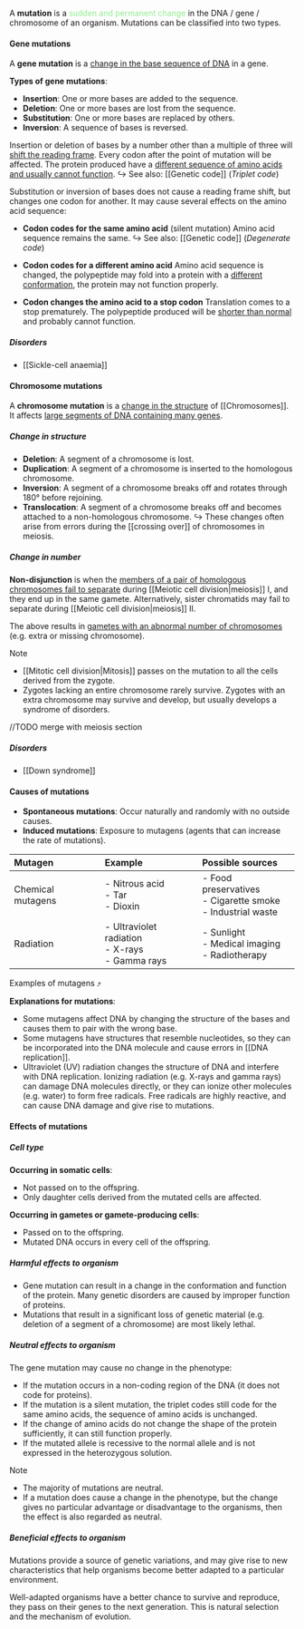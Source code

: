 A **mutation** is a <span style="color: lightgreen">sudden and permanent change</span> in the DNA / gene / chromosome of an organism. Mutations can be classified into two types.

#### Gene mutations
A **gene mutation** is a <u>change in the base sequence of DNA</u> in a gene.

**Types of gene mutations**:
- **Insertion**: One or more bases are added to the sequence.
- **Deletion**: One or more bases are lost from the sequence.
- **Substitution**: One or more bases are replaced by others.
- **Inversion**: A sequence of bases is reversed.

Insertion or deletion of bases by a number other than a multiple of three will <u>shift the reading frame</u>. Every codon after the point of mutation will be affected. The protein produced have a <u>different sequence of amino acids and usually cannot function</u>.
↪️ See also: [[Genetic code]] (*Triplet code*)

Substitution or inversion of bases does not cause a reading frame shift, but changes one codon for another. It may cause several effects on the amino acid sequence:

- **Codon codes for the same amino acid** (silent mutation)
  Amino acid sequence remains the same.
  ↪️ See also: [[Genetic code]] (*Degenerate code*)

- **Codon codes for a different amino acid**
  Amino acid sequence is changed, the polypeptide may fold into a protein with a <u>different conformation</u>, the protein may not function properly.

- **Codon changes the amino acid to a stop codon**
  Translation comes to a stop prematurely. The polypeptide produced will be <u>shorter than normal</u> and probably cannot function.

##### Disorders
- [[Sickle-cell anaemia]]

#### Chromosome mutations
A **chromosome mutation** is a <u>change in the structure</u> of [[Chromosomes]]. It affects <u>large segments of DNA containing many genes</u>.

##### Change in structure
- **Deletion**: A segment of a chromosome is lost.
- **Duplication**: A segment of a chromosome is inserted to the homologous chromosome.
- **Inversion**: A segment of a chromosome breaks off and rotates through 180° before rejoining.
- **Translocation**: A segment of a chromosome breaks off and becomes attached to a non-homologous chromosome.
↪️ These changes often arise from errors during the [[crossing over]] of chromosomes in meiosis.

##### Change in number
**Non-disjunction** is when the <u>members of a pair of homologous chromosomes fail to separate</u> during [[Meiotic cell division|meiosis]] I, and they end up in the same gamete. Alternatively, sister chromatids may fail to separate during [[Meiotic cell division|meiosis]] II.

The above results in <u>gametes with an abnormal number of chromosomes</u> (e.g. extra or missing chromosome).

> [!note]
> - [[Mitotic cell division|Mitosis]] passes on the mutation to all the cells derived from the zygote.
> - Zygotes lacking an entire chromosome rarely survive. Zygotes with an extra chromosome may survive and develop, but usually develops a syndrome of disorders.

//TODO merge with meiosis section

##### Disorders
- [[Down syndrome]]

#### Causes of mutations
- **Spontaneous mutations**: Occur naturally and randomly with no outside causes.
- **Induced mutations**: Exposure to mutagens (agents that can increase the rate of mutations).

| Mutagen           | Example                                             | Possible sources                                                |
| :---------------- | :-------------------------------------------------- | :-------------------------------------------------------------- |
| Chemical mutagens | - Nitrous acid<br>- Tar<br>- Dioxin                 | - Food preservatives<br>- Cigarette smoke<br>- Industrial waste |
| Radiation         | - Ultraviolet radiation<br>- X-rays<br>- Gamma rays | - Sunlight<br>- Medical imaging<br>- Radiotherapy               |
Examples of mutagens ⤴️

**Explanations for mutations**:
- Some mutagens affect DNA by changing the structure of the bases and causes them to pair with the wrong base.
- Some mutagens have structures that resemble nucleotides, so they can be incorporated into the DNA molecule and cause errors in [[DNA replication]].
- Ultraviolet (UV) radiation changes the structure of DNA and interfere with DNA replication. Ionizing radiation (e.g. X-rays and gamma rays) can damage DNA molecules directly, or they can ionize other molecules (e.g. water) to form free radicals. Free radicals are highly reactive, and can cause DNA damage and give rise to mutations.

#### Effects of mutations
##### Cell type
**Occurring in somatic cells**:
- Not passed on to the offspring.
- Only daughter cells derived from the mutated cells are affected.

**Occurring in gametes or gamete-producing cells**:
- Passed on to the offspring.
- Mutated DNA occurs in every cell of the offspring.

##### Harmful effects to organism
- Gene mutation can result in a change in the conformation and function of the protein. Many genetic disorders are caused by improper function of proteins.
- Mutations that result in a significant loss of genetic material (e.g. deletion of a segment of a chromosome) are most likely lethal.

##### Neutral effects to organism
The gene mutation may cause no change in the phenotype:
- If the mutation occurs in a non-coding region of the DNA (it does not code for proteins).
- If the mutation is a silent mutation, the triplet codes still code for the same amino acids, the sequence of amino acids is unchanged.
- If the change of amino acids do not change the shape of the protein sufficiently, it can still function properly.
- If the mutated allele is recessive to the normal allele and is not expressed in the heterozygous solution.

> [!note]
> - The majority of mutations are neutral.
> - If a mutation does cause a change in the phenotype, but the change gives no particular advantage or disadvantage to the organisms, then the effect is also regarded as neutral.

##### Beneficial effects to organism
Mutations provide a source of genetic variations, and may give rise to new characteristics that help organisms become better adapted to a particular environment.

Well-adapted organisms have a better chance to survive and reproduce, they pass on their genes to the next generation. This is natural selection and the mechanism of evolution.


